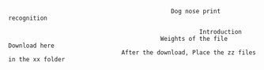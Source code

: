                                  
                                                  Dog nose print recognition
                                                                        
                                                          Introduction
                                               Weights of the file Download here
                                    After the download, Place the zz files in the xx folder
